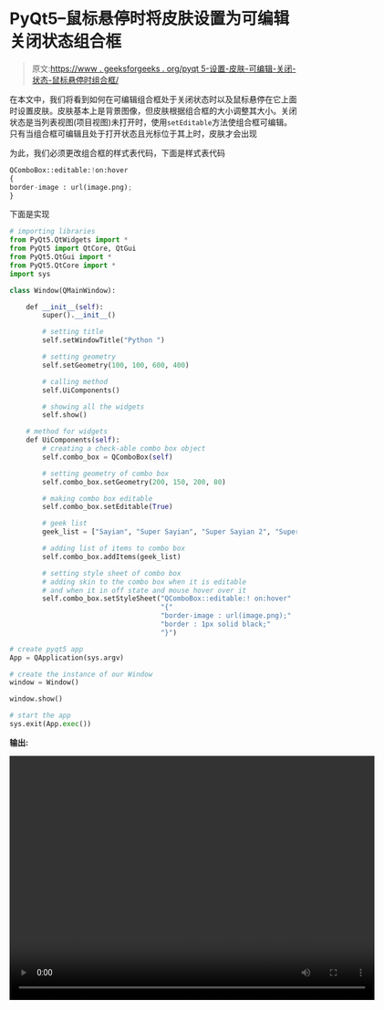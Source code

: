 # PyQt5–鼠标悬停时将皮肤设置为可编辑关闭状态组合框

> 原文:[https://www . geeksforgeeks . org/pyqt 5-设置-皮肤-可编辑-关闭-状态-鼠标悬停时组合框/](https://www.geeksforgeeks.org/pyqt5-set-skin-to-editable-off-state-combobox-when-mouse-hover/)

在本文中，我们将看到如何在可编辑组合框处于关闭状态时以及鼠标悬停在它上面时设置皮肤。皮肤基本上是背景图像，但皮肤根据组合框的大小调整其大小。关闭状态是当列表视图(项目视图)未打开时，使用`setEditable`方法使组合框可编辑。只有当组合框可编辑且处于打开状态且光标位于其上时，皮肤才会出现

为此，我们必须更改组合框的样式表代码，下面是样式表代码

```py
QComboBox::editable:!on:hover
{
border-image : url(image.png);
}

```

下面是实现

```py
# importing libraries
from PyQt5.QtWidgets import * 
from PyQt5 import QtCore, QtGui
from PyQt5.QtGui import * 
from PyQt5.QtCore import * 
import sys

class Window(QMainWindow):

    def __init__(self):
        super().__init__()

        # setting title
        self.setWindowTitle("Python ")

        # setting geometry
        self.setGeometry(100, 100, 600, 400)

        # calling method
        self.UiComponents()

        # showing all the widgets
        self.show()

    # method for widgets
    def UiComponents(self):
        # creating a check-able combo box object
        self.combo_box = QComboBox(self)

        # setting geometry of combo box
        self.combo_box.setGeometry(200, 150, 200, 80)

        # making combo box editable
        self.combo_box.setEditable(True)

        # geek list
        geek_list = ["Sayian", "Super Sayian", "Super Sayian 2", "Super Sayian B"]

        # adding list of items to combo box
        self.combo_box.addItems(geek_list)

        # setting style sheet of combo box
        # adding skin to the combo box when it is editable
        # and when it in off state and mouse hover over it
        self.combo_box.setStyleSheet("QComboBox::editable:! on:hover"
                                     "{"
                                     "border-image : url(image.png);"
                                     "border : 1px solid black;"
                                     "}")

# create pyqt5 app
App = QApplication(sys.argv)

# create the instance of our Window
window = Window()

window.show()

# start the app
sys.exit(App.exec())
```

**输出:**

<video class="wp-video-shortcode" id="video-402531-1" width="640" height="428" preload="metadata" controls=""><source type="video/mp4" src="https://media.geeksforgeeks.org/wp-content/uploads/20200424023832/Python-24-04-2020-02_38_16.mp4?_=1">[https://media.geeksforgeeks.org/wp-content/uploads/20200424023832/Python-24-04-2020-02_38_16.mp4](https://media.geeksforgeeks.org/wp-content/uploads/20200424023832/Python-24-04-2020-02_38_16.mp4)</video>
